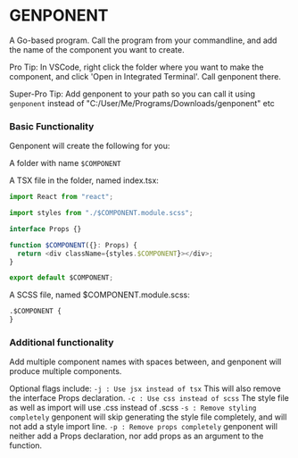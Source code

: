 # GENPONENT

A Go-based program.
Call the program from your commandline, and add the name of the component you want to create.

Pro Tip: In VSCode, right click the folder where you want to make the component, and click 'Open in Integrated Terminal'. Call genponent there.

Super-Pro Tip: Add genponent to your path so you can call it using `genponent` instead of "C:/User/Me/Programs/Downloads/genponent" etc

### Basic Functionality

Genponent will create the following for you:

A folder with name `$COMPONENT`

A TSX file in the folder, named index.tsx:

```ts
import React from "react";

import styles from "./$COMPONENT.module.scss";

interface Props {}

function $COMPONENT({}: Props) {
  return <div className={styles.$COMPONENT}></div>;
}

export default $COMPONENT;
```

A SCSS file, named $COMPONENT.module.scss:

```css
.$COMPONENT {
}
```

### Additional functionality

Add multiple component names with spaces between, and genponent will produce multiple components.

Optional flags include:
`-j : Use jsx instead of tsx` This will also remove the interface Props declaration.
`-c : Use css instead of scss` The style file as well as import will use .css instead of .scss
`-s : Remove styling completely` genponent will skip generating the style file completely, and will not add a style import line.
`-p : Remove props completely` genponent will neither add a Props declaration, nor add props as an argument to the function.
